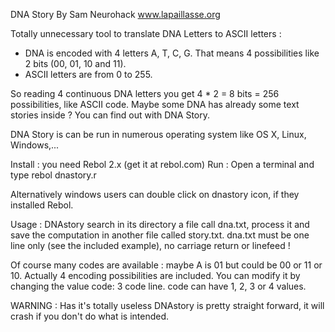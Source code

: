 DNA Story
By Sam Neurohack
www.lapaillasse.org

Totally unnecessary tool to translate DNA Letters to ASCII letters :

- DNA is encoded with 4 letters A, T, C, G. That means 4 possibilities like 2 bits (00, 01, 10 and 11).
- ASCII letters are from 0 to 255. 

So reading 4 continuous DNA letters you get 4 * 2 = 8 bits = 256 possibilities, like ASCII code. Maybe some DNA has already some text stories inside ? You can find out with DNA Story. 

DNA Story is can be run in numerous operating system like OS X, Linux, Windows,...

Install : you need Rebol 2.x (get it at rebol.com)
Run : Open a terminal and type rebol dnastory.r

Alternatively windows users can double click on dnastory icon, if they installed Rebol.

Usage : DNAstory search in its directory a file call dna.txt, process it and save the computation in another file called story.txt.
		dna.txt must be one line only (see the included example), no carriage return or linefeed !
		
Of course many codes are available : maybe A is 01 but could be 00 or 11 or 10. Actually 4 encoding possibilities are included. You can modify it by changing the value code: 3 code line. code can have 1, 2, 3 or 4 values.

WARNING : Has it's totally useless DNAstory is pretty straight forward, it will crash if you don't do what is intended.
